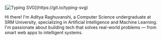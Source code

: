 [![Typing SVG](https://readme-typing-svg.demolab.com?font=Sans-serif&pause=1000&width=435&lines=Hi!+I+am+Aditya+Raghuvanshi;Welcome+to+my+GitHub!)](https://git.io/typing-svg)


Hi there! I'm Aditya Raghuvanshi, a Computer Science undergraduate at SRM University, specializing in Artificial Intelligence and Machine Learning. I'm passionate about building tech that solves real-world problems — from smart web apps to intelligent systems.
<!--
**Aditya425148/Aditya425148** is a ✨ _special_ ✨ repository because its `README.md` (this file) appears on your GitHub profile.

Here are some ideas to get you started:

- 🔭 I’m currently working on ...
- 🌱 I’m currently learning ...
- 👯 I’m looking to collaborate on ...
- 🤔 I’m looking for help with ...
- 💬 Ask me about ...
- 📫 How to reach me: ...
- 😄 Pronouns: ...
- ⚡ Fun fact: ...
-->
